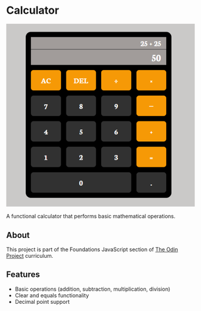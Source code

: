 # Calculator
<p align="center"> <img src="./imgs/calculator-overview.png" alt="Overview image of the calculator"/></p>

A functional calculator that performs basic mathematical operations.

## About 

This project is part of the Foundations JavaScript section of [The Odin Project](https://www.theodinproject.com/lessons/foundations-calculator) curriculum.


## Features

- Basic operations (addition, subtraction, multiplication, division)
- Clear and equals functionality
- Decimal point support